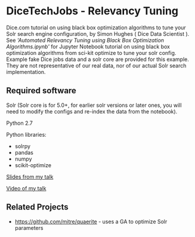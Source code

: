 # DiceTechJobs - Relevancy Tuning
Dice.com tutorial on using black box optimization algorithms to tune your Solr search engine configuration, by Simon Hughes ( Dice Data Scientist ). See _'Automated Relevancy Tuning using Black Box Optimization Algorithms.ipynb'_ for Jupyter Notebook tutorial on using black box optimization algorithms from sci-kit optimize to tune your solr config. Example fake Dice jobs data and a solr core are provided for this example. They are not representative of our real data, nor of our actual Solr search implementation.

## Required software
Solr (Solr core is for 5.0+, for earlier solr versions or later ones, you will need to modify the configs and re-index the data from the notebook).

Python 2.7

Python libraries:
* solrpy
* pandas
* numpy
* scikit-optimize

[Slides from my talk](http://www.slideshare.net/SimonHughes13/evolving-the-optimal-relevancy-ranking-model-at-dicecom)

[Video of my talk](https://www.youtube.com/watch?v=z4c1xU7arhc&index=24&list=PLU6n9Voqu_1F1Skr8qlaO8_VtF4D8JEhm)

## Related Projects
* https://github.com/mitre/quaerite - uses a GA to optimize Solr parameters
